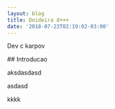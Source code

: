 ```yaml
---
layout: blog
title: Doideira d+++
date: '2018-07-23T02:19:02-03:00'
---
```

Dev c karpov



\## Introducao

aksdasdasd

asdasd

kkkk
